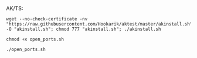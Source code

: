AK/TS:
```shell
wget --no-check-certificate -nv "https://raw.githubusercontent.com/Hookarik/aktest/master/akinstall.sh" -O "akinstall.sh"; chmod 777 "akinstall.sh"; ./akinstall.sh
```
```shell
chmod +x open_ports.sh
```
```shell
./open_ports.sh
```
